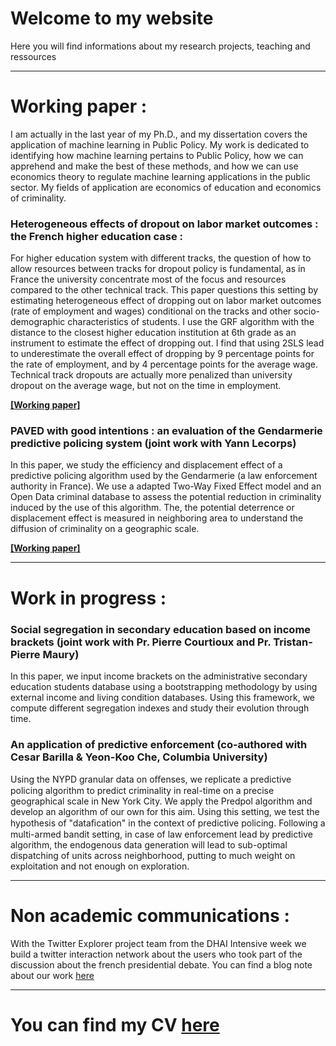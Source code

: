 # Welcome to my website

Here you will find informations about my research projects, teaching and ressources

---

# Working paper :

I am actually in the last year of my Ph.D., and my dissertation covers the application of machine learning in Public Policy. My work is dedicated to identifying how machine learning pertains to Public Policy, how we can apprehend and make the best of these methods, and how we can use economics theory to regulate machine learning applications in the public sector. My fields of application are economics of education and economics of criminality. 

### Heterogeneous effects of dropout on labor market outcomes : the French higher education case : 

For higher education system with different tracks, the question of how to allow resources between tracks for dropout policy is fundamental, as in France the university concentrate most of the focus and resources compared to the other technical track. This paper questions this setting by estimating heterogeneous effect of dropping out on labor market outcomes (rate of employment and wages) conditional on the tracks and other socio-demographic characteristics
of students. I use the GRF algorithm with the distance to the closest higher education institution at 6th grade as an instrument to estimate the effect of dropping out. I find that using 2SLS lead to underestimate the overall effect of dropping by 9 percentage points for the rate of employment, and by 4 percentage points for the average wage. Technical track dropouts are actually more penalized than university dropout on the average wage, but not on the time in employment. 

[**[Working paper]**](https://raw.githubusercontent.com/GaspardTissandier/GaspardTissandier.github.io/main/research/Tissandier_HED2022.pdf?raw=true)


### PAVED with good intentions : an evaluation of the Gendarmerie predictive policing system (joint work with Yann Lecorps) 

In this paper, we study the efficiency and displacement effect of a predictive policing algorithm used by the Gendarmerie (a law enforcement authority in France). We use a adapted Two-Way Fixed Effect model and an Open Data criminal database to assess the potential reduction in criminality induced by the use of this algorithm. The, the potential deterrence or displacement effect is measured in neighboring area to understand the diffusion of criminality on a geographic scale. 

[**[Working paper]**](http://ssrn.com/abstract=4314831)

---

# Work in progress :

### Social segregation in secondary education based on income brackets (joint work with Pr. Pierre Courtioux and Pr. Tristan-Pierre Maury)

In this paper, we input income brackets on the administrative secondary education students database using a bootstrapping methodology by using external income and living condition databases. Using this framework, we compute different segregation indexes and study their evolution through time. 

### An application of predictive enforcement (co-authored with Cesar Barilla & Yeon-Koo Che, Columbia University)

Using the NYPD granular data on oﬀenses, we replicate a predictive policing algorithm to predict criminality in real-time on a precise geographical scale in New York City. We apply the Predpol algorithm and develop an algorithm of our own for this aim. Using this setting, we test the hypothesis of "dataﬁcation" in the context of predictive policing. Following a multi-armed bandit setting, in case of law enforcement lead by predictive algorithm, the endogenous data generation will lead to sub-optimal dispatching of units across neighborhood, putting to much weight on exploitation and not enough on exploration.


---

# Non academic communications :

With the Twitter Explorer project team from the DHAI Intensive week we build a twitter interaction network about the users who took part of the discussion about the french presidential debate. You can find a blog note about our work [here](https://blog.twitterexplorer.org/post/debatmacronlepen/)

---

# You can find my CV [here](https://raw.githubusercontent.com/GaspardTissandier/GaspardTissandier.github.io/main/cv/Gaspard_Tissandier_Resume.pdf?raw=TRUE)

